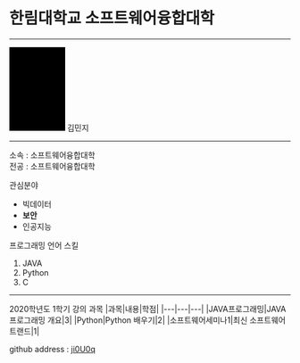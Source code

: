 # 한림대학교 소프트웨어융합대학 
---
<img src=1.png height=150 widht=150>
김민지

---

소속 : 소프트웨어융합대학   
전공 : 소프트웨어융합대학

관심분야   
* 빅데이터
* **보안**
* 인공지능

프로그래밍 언어 스킬   
1. JAVA
2. Python
3. C

---------

2020학년도 1학기 강의 과목
|과목|내용|학점|
|---|---|---|
|JAVA프로그래밍|JAVA프로그래밍 개요|3|
|Python|Python 배우기|2|
|소프트웨어세미나1|최신 소프트웨어 트랜드|1|


github address : [ji0U0q][github]

[github]:http://github.com/ji0U0q
